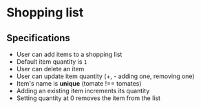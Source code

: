 # Shopping list

## Specifications

- User can add items to a shopping list
- Default item quantity is `1`
- User can delete an item
- User can update item quantity (+, - adding one, removing one)
- Item's name is **unique** (tomate !== tomates)
- Adding an existing item increments its quantity
- Setting quantity at 0 removes the item from the list
